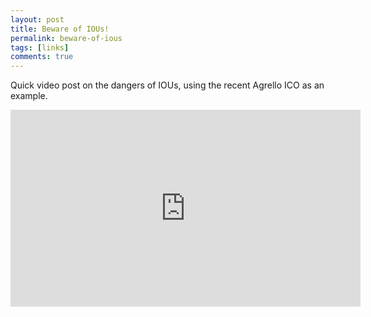 ```yaml
---
layout: post
title: Beware of IOUs!
permalink: beware-of-ious
tags: [links]
comments: true
---
```


Quick video post on the dangers of IOUs, using the recent Agrello ICO as an example.

<iframe width="560" height="315" src="https://www.youtube.com/embed/yuz_fhudhf0" frameborder="0" allowfullscreen></iframe>
